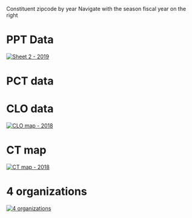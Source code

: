 
Constituent zipcode by year
Navigate with the season fiscal year on the right

# PPT Data

<div class='tableauPlaceholder'
  id='viz1731023452339' style='position: relative'><noscript><a href='#'><img alt='Sheet 2 - 2019 ' src='https:&#47;&#47;public.tableau.com&#47;static&#47;images&#47;8G&#47;8GMD43544&#47;1_rss.png' style='border: none' /></a></noscript><object class='tableauViz'  style='display:none;'><param name='host_url' value='https%3A%2F%2Fpublic.tableau.com%2F' /> <param name='embed_code_version' value='3' /> <param name='path' value='shared&#47;8GMD43544' /> <param name='toolbar' value='yes' /><param name='static_image' value='https:&#47;&#47;public.tableau.com&#47;static&#47;images&#47;8G&#47;8GMD43544&#47;1.png' /> <param name='animate_transition' value='yes' /><param name='display_static_image' value='yes' /><param name='display_spinner' value='yes' /><param name='display_overlay' value='yes' /><param name='display_count' value='yes' /><param name='language' value='en-US' /><param name='filter' value='publish=yes' /></object></div>                
  
  <script type='text/javascript'>                    
    var divElement = document.getElementById('viz1731023452339');           
    var vizElement = divElement.getElementsByTagName('object')[0];                    vizElement.style.width='100%';vizElement.style.height=(divElement.offsetWidth*0.75)+'px';                    var scriptElement = document.createElement('script');                  
    scriptElement.src = 'https://public.tableau.com/javascripts/api/viz_v1.js';
  vizElement.parentNode.insertBefore(scriptElement, vizElement);               
</script>



# PCT data

<script type='module' src='https://public.tableau.com/javascripts/api/tableau.embedding.3.latest.min.js'>
</script><tableau-viz id='tableau-viz' src='https://public.tableau.com/views/PCT_1107/Sheet4' width='1235' height='558' hide-tabs toolbar='bottom' static-image='https://public.tableau.com/static/images/PC/PCT_1107/Sheet4/1_rss.png' animate-transition display-spinner display-overlay display-count ></tableau-viz>

# CLO data

<div class='tableauPlaceholder' id='viz1731025792885' style='position: relative'><noscript><a href='#'><img alt='CLO map - 2018 ' src='https:&#47;&#47;public.tableau.com&#47;static&#47;images&#47;CL&#47;CLO_1107&#47;CLOmap&#47;1_rss.png' style='border: none' /></a></noscript><object class='tableauViz'  style='display:none;'><param name='host_url' value='https%3A%2F%2Fpublic.tableau.com%2F' /> <param name='embed_code_version' value='3' /> <param name='site_root' value='' /><param name='name' value='CLO_1107&#47;CLOmap' /><param name='tabs' value='no' /><param name='toolbar' value='yes' /><param name='static_image' value='https:&#47;&#47;public.tableau.com&#47;static&#47;images&#47;CL&#47;CLO_1107&#47;CLOmap&#47;1.png' /> <param name='animate_transition' value='yes' /><param name='display_static_image' value='yes' /><param name='display_spinner' value='yes' /><param name='display_overlay' value='yes' /><param name='display_count' value='yes' /><param name='language' value='ko-KR' /><param name='filter' value='publish=yes' /></object></div>          

<script type='text/javascript'>             
  var divElement = document.getElementById('viz1731025792885');                   
  var vizElement = divElement.getElementsByTagName('object')[0];                    vizElement.style.width='100%';vizElement.style.height=(divElement.offsetWidth*0.75)+'px';                    var scriptElement = document.createElement('script');                
  scriptElement.src = 'https://public.tableau.com/javascripts/api/viz_v1.js';                    vizElement.parentNode.insertBefore(scriptElement, vizElement);           
</script>

# CT map

<div class='tableauPlaceholder' id='viz1731026204274' style='position: relative'><noscript><a href='#'><img alt='CT map - 2018 ' src='https:&#47;&#47;public.tableau.com&#47;static&#47;images&#47;CT&#47;CT_1107&#47;CTmap&#47;1_rss.png' style='border: none' /></a></noscript><object class='tableauViz'  style='display:none;'><param name='host_url' value='https%3A%2F%2Fpublic.tableau.com%2F' /> <param name='embed_code_version' value='3' /> <param name='site_root' value='' /><param name='name' value='CT_1107&#47;CTmap' /><param name='tabs' value='no' /><param name='toolbar' value='yes' /><param name='static_image' value='https:&#47;&#47;public.tableau.com&#47;static&#47;images&#47;CT&#47;CT_1107&#47;CTmap&#47;1.png' /> <param name='animate_transition' value='yes' /><param name='display_static_image' value='yes' /><param name='display_spinner' value='yes' /><param name='display_overlay' value='yes' /><param name='display_count' value='yes' /><param name='language' value='ko-KR' /><param name='filter' value='publish=yes' /></object></div>             

<script type='text/javascript'>                
  var divElement = document.getElementById('viz1731026204274');                 
  var vizElement = divElement.getElementsByTagName('object')[0];                    vizElement.style.width='100%';vizElement.style.height=(divElement.offsetWidth*0.75)+'px';                    var scriptElement = document.createElement('script');                
  scriptElement.src = 'https://public.tableau.com/javascripts/api/viz_v1.js';                    vizElement.parentNode.insertBefore(scriptElement, vizElement);              
</script>


# 4 organizations

<div class='tableauPlaceholder' id='viz1731033480834' style='position: relative'><noscript><a href='#'><img alt='4 organizations ' src='https:&#47;&#47;public.tableau.com&#47;static&#47;images&#47;4o&#47;4organizations_barchart&#47;4organizations&#47;1_rss.png' style='border: none' /></a></noscript><object class='tableauViz'  style='display:none;'><param name='host_url' value='https%3A%2F%2Fpublic.tableau.com%2F' /> <param name='embed_code_version' value='3' /> <param name='site_root' value='' /><param name='name' value='4organizations_barchart&#47;4organizations' /><param name='tabs' value='no' /><param name='toolbar' value='yes' /><param name='static_image' value='https:&#47;&#47;public.tableau.com&#47;static&#47;images&#47;4o&#47;4organizations_barchart&#47;4organizations&#47;1.png' /> <param name='animate_transition' value='yes' /><param name='display_static_image' value='yes' /><param name='display_spinner' value='yes' /><param name='display_overlay' value='yes' /><param name='display_count' value='yes' /><param name='language' value='en-US' /><param name='filter' value='publish=yes' /></object></div>             

<script type='text/javascript'>                
  var divElement = document.getElementById('viz1731033480834');                 
  var vizElement = divElement.getElementsByTagName('object')[0];                    vizElement.style.width='100%';vizElement.style.height=(divElement.offsetWidth*0.75)+'px';                    var scriptElement = document.createElement('script');                  
  scriptElement.src = 'https://public.tableau.com/javascripts/api/viz_v1.js';                    vizElement.parentNode.insertBefore(scriptElement, vizElement);               
</script>
